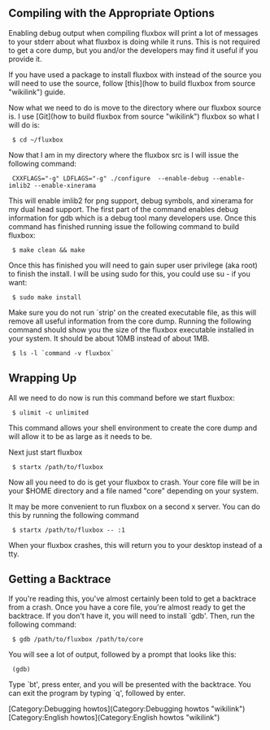 Compiling with the Appropriate Options
--------------------------------------

Enabling debug output when compiling fluxbox will print a lot of messages to your stderr about what fluxbox is doing while it runs. This is not required to get a core dump, but you and/or the developers may find it useful if you provide it.

If you have used a package to install fluxbox with instead of the source you will need to use the source, follow [this](how to build fluxbox from source "wikilink") guide.

Now what we need to do is move to the directory where our fluxbox source is. I use [Git](how to build fluxbox from source "wikilink") fluxbox so what I will do is:

` $ cd ~/fluxbox`

Now that I am in my directory where the fluxbox src is I will issue the following command:

` CXXFLAGS="-g" LDFLAGS="-g" ./configure  --enable-debug --enable-imlib2 --enable-xinerama`

This will enable imlib2 for png support, debug symbols, and xinerama for my dual head support. The first part of the command enables debug information for gdb which is a debug tool many developers use. Once this command has finished running issue the following command to build fluxbox:

` $ make clean && make`

Once this has finished you will need to gain super user privilege (aka root) to finish the install. I will be using sudo for this, you could use su - if you want:

` $ sudo make install`

Make sure you do not run \`strip' on the created executable file, as this will remove all useful information from the core dump. Running the following command should show you the size of the fluxbox executable installed in your system. It should be about 10MB instead of about 1MB.

``  $ ls -l `command -v fluxbox` ``

Wrapping Up
-----------

All we need to do now is run this command before we start fluxbox:

` $ ulimit -c unlimited`

This command allows your shell environment to create the core dump and will allow it to be as large as it needs to be.

Next just start fluxbox

` $ startx /path/to/fluxbox`

Now all you need to do is get your fluxbox to crash. Your core file will be in your \$HOME directory and a file named "core" depending on your system.

It may be more convenient to run fluxbox on a second x server. You can do this by running the following command

` $ startx /path/to/fluxbox -- :1`

When your fluxbox crashes, this will return you to your desktop instead of a tty.

Getting a Backtrace
-------------------

If you're reading this, you've almost certainly been told to get a backtrace from a crash. Once you have a core file, you're almost ready to get the backtrace. If you don't have it, you will need to install \`gdb'. Then, run the following command:

` $ gdb /path/to/fluxbox /path/to/core`

You will see a lot of output, followed by a prompt that looks like this:

` (gdb)`

Type \`bt', press enter, and you will be presented with the backtrace. You can exit the program by typing \`q', followed by enter.

[Category:Debugging howtos](Category:Debugging howtos "wikilink") [Category:English howtos](Category:English howtos "wikilink")
